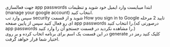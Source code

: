 <p>جهت فعالسازی app passwords ابتدا میبایست وارد ایمیل خود شوید و تنظیمات (manage your google account) انتخاب کنید.<br>سپس وارد تب security شوید و از قسمت How you sign in to Google تایید 2 مرحله ای رو فعال کنید سپس از پایین صفحه app passwords را انتخاب کنید.(درصورتی که app passwords را مشاهده نکردید در قسمت جستجو آن را وارد کنید.)<br>در این قسمت یک اسم برای برنامه اتخاب کرده و بر روی generate کلیک کنید رمز در اختیار شما قرار خواهد گرفت.</p>